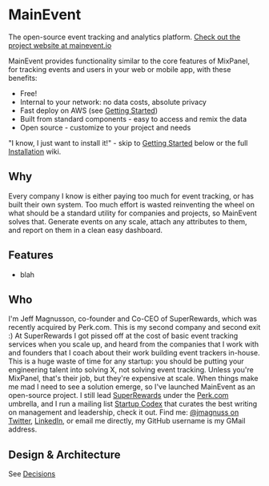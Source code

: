 # MainEvent

The open-source event tracking and analytics platform.
[Check out the project website at mainevent.io](http://mainevent.io)

MainEvent provides functionality similar to the core features of MixPanel, for tracking events and users in your
web or mobile app, with these benefits:
* Free!
* Internal to your network: no data costs, absolute privacy
* Fast deploy on AWS (see [Getting Started]())
* Built from standard components - easy to access and remix the data
* Open source - customize to your project and needs

"I know, I just want to install it!" - skip to [Getting Started]() below or the full [Installation]() wiki.

## Why

Every company I know is either paying too much for event tracking, or has built their own system.
Too much effort is wasted reinventing the wheel on what should be a standard utility for companies and projects,
so MainEvent solves that.  Generate events on any scale, attach any attributes to them, and report on them
in a clean easy dashboard.

## Features

* blah

## Who

I'm Jeff Magnusson, co-founder and Co-CEO of SuperRewards, which was recently acquired by Perk.com.  This is my
second company and second exit :) At SuperRewards I got pissed off at the cost of basic event tracking services
when you scale up, and heard from the companies that I work with and founders that I coach about their work
building event trackers in-house.  This is a huge waste of time for any startup: you should be putting your
engineering talent into solving X, not solving event tracking.  Unless you're MixPanel, that's their job,
but they're expensive at scale.  When things make me mad I need to see a solution emerge, so I've launched
MainEvent as an open-source project.
I still lead [SuperRewards](http://superrewards.com) under the [Perk.com](http://perk.com) umbrella, and I run a
mailing list [Startup Codex](http://startupcodex.com) that curates the best writing on management and leadership,
check it out.
Find me: [@jmagnuss on Twitter](http://twitter.com/jmagnuss), [LinkedIn](http://linkedin.ca/jeffmagnusson),
or email me directly, my GitHub username is my GMail address.

## Design & Architecture
See [Decisions](doc/decisions.md)









